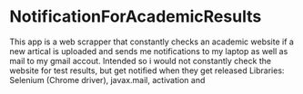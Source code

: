 # NotificationForAcademicResults
This app is a web scrapper that constantly checks an academic website if a new artical is uploaded and sends me notifications to my laptop as well as mail to my gmail accout. Intended so i would not constantly check the website for test results, but get notified when they get released 
Libraries: Selenium (Chrome driver), javax.mail, activation and 
